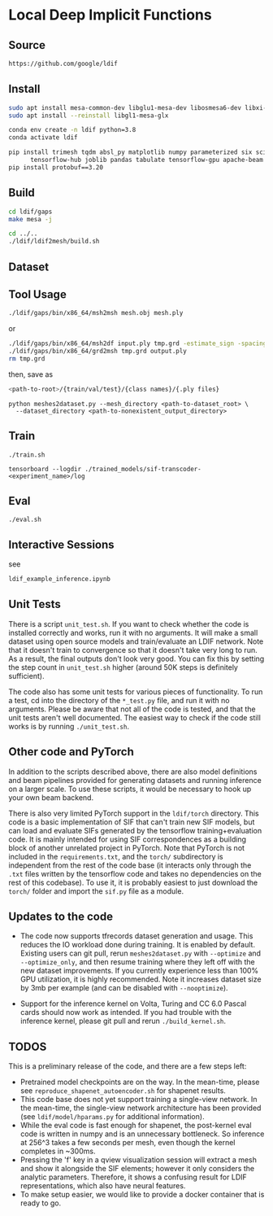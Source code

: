 # Local Deep Implicit Functions

## Source

```bash
https://github.com/google/ldif
```

## Install

```bash
sudo apt install mesa-common-dev libglu1-mesa-dev libosmesa6-dev libxi-dev libgl1-mesa-dev libglew-dev
sudo apt install --reinstall libgl1-mesa-glx

conda env create -n ldif python=3.8
conda activate ldif

pip install trimesh tqdm absl_py matplotlib numpy parameterized six scikit-image scipy \
      tensorflow-hub joblib pandas tabulate tensorflow-gpu apache-beam pillow tensorboard
pip install protobuf==3.20
```

## Build

```bash
cd ldif/gaps
make mesa -j

cd ../..
./ldif/ldif2mesh/build.sh
```

## Dataset

## Tool Usage

```bash
./ldif/gaps/bin/x86_64/msh2msh mesh.obj mesh.ply
```

or

```bash
./ldif/gaps/bin/x86_64/msh2df input.ply tmp.grd -estimate_sign -spacing 0.002 -v
./ldif/gaps/bin/x86_64/grd2msh tmp.grd output.ply
rm tmp.grd
```

then, save as

```bash
<path-to-root>/{train/val/test}/{class names}/{.ply files}
```

```
python meshes2dataset.py --mesh_directory <path-to-dataset_root> \
  --dataset_directory <path-to-nonexistent_output_directory>
```

## Train

```
./train.sh
```

```
tensorboard --logdir ./trained_models/sif-transcoder-<experiment_name>/log
```

## Eval

```
./eval.sh
```

## Interactive Sessions

see

```bash
ldif_example_inference.ipynb
```

## Unit Tests

There is a script `unit_test.sh`. If you want to check whether the code is
installed correctly and works, run it with no arguments. It will make a small
dataset using open source models and train/evaluate an LDIF network. Note that
it doesn't train to convergence so that it doesn't take very long to run. As a
result, the final outputs don't look very good. You can fix this by setting the
step count in `unit_test.sh` higher (around 50K steps is definitely sufficient).

The code also has some unit tests for various pieces of functionality. To run a
test, cd into the directory of the `*_test.py` file, and run it with no arguments.
Please be aware that not all of the code is tested, and that the unit tests
aren't well documented. The easiest way to check if the code still works is by
running `./unit_test.sh`.

## Other code and PyTorch

In addition to the scripts described above, there are also model definitions and
beam pipelines provided for generating datasets and running inference on a
larger scale. To use these scripts, it would be necessary to hook up your own
beam backend.

There is also very limited PyTorch support in the `ldif/torch` directory. This code
is a basic implementation of SIF that can't train new SIF models, but can load
and evaluate SIFs generated by the tensorflow training+evaluation code. It is mainly
intended for using SIF correspondences as a building block of another unrelated
project in PyTorch. Note that PyTorch is not included in the `requirements.txt`, and
the `torch/` subdirectory is independent from the rest of the code base (it interacts
only through the `.txt` files written by the tensorflow code and takes no dependencies
on the rest of this codebase). To use it, it is probably easiest to just download
the `torch/` folder and import the `sif.py` file as a module.

## Updates to the code

* The code now supports tfrecords dataset generation and usage. This reduces
  the IO workload done during training. It is enabled by default. Existing
  users can git pull, rerun `meshes2dataset.py` with `--optimize` and 
  `--optimize_only`, and then resume training where they left off with the
  new dataset improvements. If you currently experience less than 100% GPU
  utilization, it is highly recommended. Note it increases dataset size by
  3mb per example (and can be disabled with `--nooptimize`).
  
* Support for the inference kernel on Volta, Turing and CC 6.0 Pascal cards
  should now work as intended. If you had trouble with the inference kernel,
  please git pull and rerun `./build_kernel.sh`.
  

## TODOS

This is a preliminary release of the code, and there are a few steps left:

* Pretrained model checkpoints are on the way. In the mean-time, please see
`reproduce_shapenet_autoencoder.sh` for shapenet results.
* This code base does not yet support training a single-view network. In the
  mean-time, the single-view network architecture has been provided (see
  `ldif/model/hparams.py` for additional information).
* While the eval code is fast enough for shapenet, the post-kernel
eval code is written in numpy and is an unnecessary bottleneck. So inference at
  256^3 takes a few seconds per mesh, even though the kernel completes in
  ~300ms.
* Pressing the 'f' key in a qview visualization session will extract a mesh
and show it alongside the SIF elements; however it only considers the analytic
parameters. Therefore, it shows a confusing result for LDIF representations,
  which also have neural features.
* To make setup easier, we would like to provide a docker container
that is ready to go.

